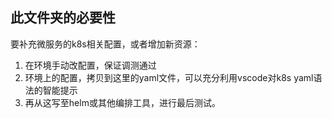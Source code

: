 ## 此文件夹的必要性

要补充微服务的k8s相关配置，或者增加新资源：

1. 在环境手动改配置，保证调测通过
2. 环境上的配置，拷贝到这里的yaml文件，可以充分利用vscode对k8s yaml语法的智能提示
3. 再从这写至helm或其他编排工具，进行最后测试。
